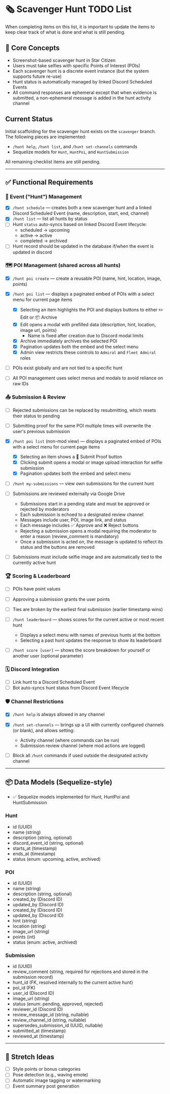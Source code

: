 # 🗞 Scavenger Hunt TODO List
When completing items on this list, it is important to update the items to keep clear track of what is done and what is still pending.

## 🧠 Core Concepts

* Screenshot-based scavenger hunt in Star Citizen
* Users must take selfies with specific Points of Interest (POIs)
* Each scavenger hunt is a discrete event instance (but the system supports future re-use)
* Hunt status is automatically managed by linked Discord Scheduled Events
* All command responses are ephemeral except that when evidence is submitted, a non-ephemeral message is added in the hunt activity channel

## Current Status

Initial scaffolding for the scavenger hunt exists on the `scavenger` branch. The following pieces are implemented:

* `/hunt help`, `/hunt list`, and `/hunt set-channels` commands
* Sequelize models for `Hunt`, `HuntPoi`, and `HuntSubmission`

All remaining checklist items are still pending.

---

## ✅ Functional Requirements

### 📌 Event ("Hunt") Management

* [x] `/hunt schedule` — creates both a new scavenger hunt and a linked Discord Scheduled Event (name, description, start, end, channel)
* [x] `/hunt list` — list all hunts by status
* [ ] Hunt `status` auto-syncs based on linked Discord Event lifecycle:
  * scheduled → upcoming
  * active → active
  * completed → archived
* [ ] Hunt record should be updated in the database if/when the event is updated in discord

### 🗺 POI Management (shared across all hunts)

* [x] `/hunt poi create` — create a reusable POI (name, hint, location, image, points)
* [x] `/hunt poi list` — displays a paginated embed of POIs with a select menu for current page items

  * [x] Selecting an item highlights the POI and displays buttons to either ✏️ Edit or 📦 Archive
  * [x] Edit opens a modal with prefilled data (description, hint, location, image url, points)
    * Name is fixed after creation due to Discord modal limits
  * [x] Archive immediately archives the selected POI
  * [x] Pagination updates both the embed and the select menu
  * [x] Admin view restricts these controls to `Admiral` and `Fleet Admiral` roles
* [ ] POIs exist globally and are not tied to a specific hunt
* [ ] All POI management uses select menus and modals to avoid reliance on raw IDs

### 📤 Submission & Review

* [ ] Rejected submissions can be replaced by resubmitting, which resets their status to pending

* [ ] Submitting proof for the same POI multiple times will overwrite the user's previous submission

* [x] `/hunt poi list` (non-mod view) — displays a paginated embed of POIs with a select menu for current page items

  * [x] Selecting an item shows a 📸 Submit Proof button
  * [x] Clicking submit opens a modal or image upload interaction for selfie submission
  * [x] Pagination updates both the embed and select menu

* [ ] `/hunt my-submissions` — view own submissions for the current hunt

* [ ] Submissions are reviewed externally via Google Drive

  * Submissions start in a pending state and must be approved or rejected by moderators
  * Each submission is echoed to a designated review channel
  * Messages include user, POI, image link, and status
  * Each message includes ✅ Approve and ❌ Reject buttons
  * Rejecting a submission opens a modal requiring the moderator to enter a reason (review\_comment is mandatory)
  * Once a submission is acted on, the message is updated to reflect its status and the buttons are removed

* [ ] Submissions must include selfie image and are automatically tied to the currently active hunt

### 🏆 Scoring & Leaderboard

* [ ] POIs have point values
* [ ] Approving a submission grants the user points
* [ ] Ties are broken by the earliest final submission (earlier timestamp wins)
* [ ] `/hunt leaderboard` — shows scores for the current active or most recent hunt

  * Displays a select menu with names of previous hunts at the bottom
  * Selecting a past hunt updates the response to show its leaderboard
* [ ] `/hunt score [user]` — shows the score breakdown for yourself or another user (optional parameter)

### 🗓 Discord Integration

* [ ] Link hunt to a Discord Scheduled Event
* [ ] Bot auto-syncs hunt status from Discord Event lifecycle

### 🛡 Channel Restrictions

* [x] `/hunt help` is always allowed in any channel
* [x] `/hunt set-channels` — brings up a UI with currently configured channels (or blank), and allows setting:

  * Activity channel (where commands can be run)
  * Submission review channel (where mod actions are logged)
* [ ] Block all `/hunt` commands if used outside the designated activity channel

---

## 📦 Data Models (Sequelize-style)

* ✅ Sequelize models implemented for Hunt, HuntPoi and HuntSubmission

### Hunt

* id (UUID)
* name (string)
* description (string, optional)
* discord\_event\_id (string, optional)
* starts\_at (timestamp)
* ends\_at (timestamp)
* status (enum: upcoming, active, archived)

### POI

* id (UUID)
* name (string)
* description (string, optional)
* created\_by (Discord ID)
* updated\_by (Discord ID)
* created\_by (Discord ID)
* updated\_by (Discord ID)
* hint (string)
* location (string)
* image\_url (string)
* points (int)
* status (enum: active, archived)

### Submission

* id (UUID)
* review\_comment (string, required for rejections and stored in the submission record)
* hunt\_id (FK, resolved internally to the current active hunt)
* poi\_id (FK)
* user\_id (Discord ID)
* image\_url (string)
* status (enum: pending, approved, rejected)
* reviewer\_id (Discord ID)
* review\_message\_id (string, nullable)
* review\_channel\_id (string, nullable)
* supersedes\_submission\_id (UUID, nullable)
* submitted\_at (timestamp)
* reviewed\_at (timestamp)

---

## 🧪 Stretch Ideas

* [ ] Style points or bonus categories
* [ ] Pose detection (e.g., waving emote)
* [ ] Automatic image tagging or watermarking
* [ ] Event summary post generation
